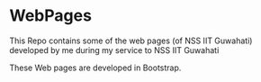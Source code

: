 # WebPages
This Repo contains some of the web pages (of NSS IIT Guwahati) developed by me during my service to NSS IIT Guwahati

These Web pages are developed in Bootstrap.
